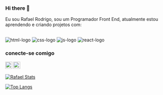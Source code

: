 ### Hi there 👋

Eu sou Rafael Rodrigo, sou um Programador Front End, atualmente estou aprendendo e criando projetos com:
<br>
<br>

<img src="https://img.shields.io/badge/HTML5-E34F26?style=for-the-badge&logo=html5&logoColor=white" alt="html-logo" />
<img src="https://img.shields.io/badge/CSS3-1572B6?style=for-the-badge&logo=css3&logoColor=white" alt="css-logo" />
<img src="https://img.shields.io/badge/JavaScript-323330?style=for-the-badge&logo=javascript&logoColor=F7DF1E" alt="js-logo" />
<img src="https://img.shields.io/badge/React-20232A?style=for-the-badge&logo=react&logoColor=61DAFB" alt="react-logo" />

### conecte-se comigo

<a hrf="linkedin.com/in/rafael-rodrigo-inocêncio-a0b19869">
  <img align="left"  src="https://cdn.icon-icons.com/icons2/622/PNG/512/linkedin-logo_icon-icons.com_57120.png" width="22px" alt="linkedin-logo" />
<a/>
  
<a hrf="">
  <img src="https://cdn.icon-icons.com/icons2/3005/PNG/512/instagram_icon_188214.png" width="22px" alt="instagram-logo" />
<a/>
<br>
  
[![Rafael Stats](https://github-readme-stats.vercel.app/api?username=rafaellrodrigo)](https://github.com/anuraghazra/github-readme-stats)
  
[![Top Langs](https://github-readme-stats.vercel.app/api/top-langs/?username=rafaellrodrigo)](https://github.com/anuraghazra/github-readme-stats)
